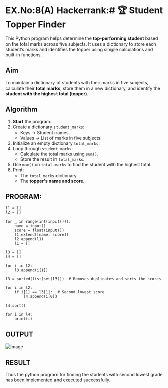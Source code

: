 # EX.No:8(A)  Hackerrank:# 🏆 Student Topper Finder

This Python program helps determine the **top-performing student** based on the total marks across five subjects. It uses a dictionary to store each student’s marks and identifies the topper using simple calculations and built-in functions.

## Aim

To maintain a dictionary of students with their marks in five subjects, calculate their **total marks**, store them in a new dictionary, and identify the **student with the highest total (topper)**.


## Algorithm

1. **Start** the program.
2. Create a dictionary `student_marks`:
   - Keys → Student names.
   - Values → List of marks in five subjects.
3. Initialize an empty dictionary `total_marks`.
4. Loop through `student_marks`:
   - Calculate the total marks using `sum()`.
   - Store the result in `total_marks`.
5. Use `max()` on `total_marks` to find the student with the highest total.
6. Print:
   - The `total_marks` dictionary.
   - The **topper's name and score**.


##  PROGRAM:
```
l1 = []
l2 = []

for _ in range(int(input())):
    name = input()
    score = float(input())
    l1.extend([name, score])
    l2.append(l1)
    l1 = []

l3 = []
l4 = []

for i in l2:
    l3.append(i[1])

l3 = sorted(list(set(l3)))  # Removes duplicates and sorts the scores

for i in l2:
    if i[1] == l3[1]:  # Second lowest score
        l4.append(i[0])

l4.sort()

for i in l4:
    print(i)

```

## OUTPUT
![image](https://github.com/user-attachments/assets/c9736d5a-a7c0-409a-baef-433f82a8b950)

## RESULT
Thus the python program for finding the students with second lowest grade has been implemented and 
executed successfully. 
